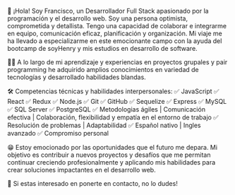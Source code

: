 👋 ¡Hola! Soy Francisco, un Desarrollador Full Stack apasionado por la programación y el desarrollo web. Soy una persona optimista, comprometida y detallista. Tengo una capacidad de colaborar e integrarme en equipo, comunicación eficaz, planificación y organización. Mi viaje me ha llevado a especializarme en este emocionante campo con la ayuda del bootcamp de soyHenry y mis estudios en desarrollo de software.

👨‍💻 A lo largo de mi aprendizaje y experiencias en proyectos grupales y pair programming he adquirido amplios conocimientos en variedad de tecnologías y desarrollado habilidades blandas.

🛠️ Competencias técnicas y habilidades interpersonales:
  ✅ JavaScript
  ✅ React
  ✅ Redux
  ✅ Node.js
  ✅ Git
  ✅ GitHub
  ✅ Sequelize
  ✅ Express
  ✅ MySQL
  ✅ SQL Server
  ✅ PostgreSQL
  ✅ Metodologias ágiles | Comunicación efectiva | Colaboración, flexibilidad y empatía en el entorno de trabajo
  ✅ Resolución de problemas | Adaptabilidad
  ✅ Español nativo | Ingles avanzado
  ✅ Compromiso personal

😁 Estoy emocionado por las oportunidades que el futuro me depara. Mi objetivo es contribuir a nuevos proyectos y desafíos que me permitan continuar creciendo profesionalmente y aplicando mis habilidades para crear soluciones impactantes en el desarrollo web.

📨 Si estas interesado en ponerte en contacto, no lo dudes!
